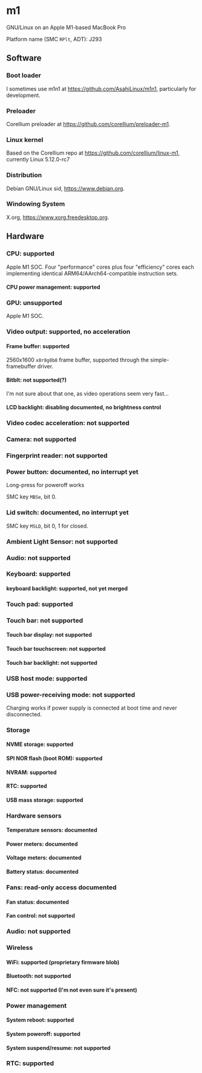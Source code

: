 # m1
GNU/Linux on an Apple M1-based MacBook Pro

Platform name (SMC `RPlt`, ADT): J293

## Software

### Boot loader

I sometimes use m1n1 at https://github.com/AsahiLinux/m1n1, particularly for development.

### Preloader

Corellium preloader at https://github.com/corellium/preloader-m1.

### Linux kernel

Based on the Corellium repo at https://github.com/corellium/linux-m1, currently Linux 5.12.0-rc7

### Distribution

Debian GNU/Linux sid, https://www.debian.org.

### Windowing System

X.org, https://www.xorg.freedesktop.org.

## Hardware

### CPU: supported

Apple M1 SOC. Four "performance" cores plus four "efficiency" cores each implementing identical ARM64/AArch64-compatible instruction sets.

#### CPU power management: supported

### GPU: unsupported

Apple M1 SOC.

### Video output: supported, no acceleration

#### Frame buffer: supported

2560x1600 `x8r8g8b8` frame buffer, supported through the simple-framebuffer driver.

#### Bitblt: not supported(?)

I'm not sure about that one, as video operations seem very fast...

#### LCD backlight: disabling documented, no brightness control

### Video codec acceleration: not supported

### Camera: not supported
### Fingerprint reader: not supported
### Power button: documented, no interrupt yet

Long-press for poweroff works

SMC key `MBSe`, bit 0.

### Lid switch: documented, no interrupt yet

SMC key `MSLD`, bit 0, 1 for closed.

### Ambient Light Sensor: not supported
### Audio: not supported

### Keyboard: supported
#### keyboard backlight: supported, not yet merged
### Touch pad: supported
### Touch bar: not supported
#### Touch bar display: not supported
#### Touch bar touchscreen: not supported
#### Touch bar backlight: not supported

### USB host mode: supported
### USB power-receiving mode: not supported

Charging works if power supply is connected at boot time and never disconnected.

### Storage
#### NVME storage: supported
#### SPI NOR flash (boot ROM): supported
#### NVRAM: supported
#### RTC: supported
#### USB mass storage: supported

### Hardware sensors
#### Temperature sensors: documented
#### Power meters: documented
#### Voltage meters: documented
#### Battery status: documented
### Fans: read-only access documented
#### Fan status: documented
#### Fan control: not supported

### Audio: not supported

### Wireless
#### WiFi: supported (proprietary firmware blob)
#### Bluetooth: not supported
#### NFC: not supported (I'm not even sure it's present)

### Power management
#### System reboot: supported
#### System poweroff: supported
#### System suspend/resume: not supported

### RTC: supported
